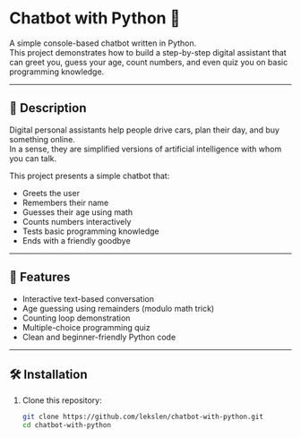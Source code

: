# Chatbot with Python 🤖

A simple console-based chatbot written in Python.  
This project demonstrates how to build a step-by-step digital assistant that can greet you, guess your age, count numbers, and even quiz you on basic programming knowledge.

---

## 📌 Description
Digital personal assistants help people drive cars, plan their day, and buy something online.  
In a sense, they are simplified versions of artificial intelligence with whom you can talk.

This project presents a simple chatbot that:
- Greets the user
- Remembers their name
- Guesses their age using math
- Counts numbers interactively
- Tests basic programming knowledge
- Ends with a friendly goodbye

---

## 🚀 Features
- Interactive text-based conversation
- Age guessing using remainders (modulo math trick)
- Counting loop demonstration
- Multiple-choice programming quiz
- Clean and beginner-friendly Python code

---

## 🛠 Installation
1. Clone this repository:
   ```bash
   git clone https://github.com/lekslen/chatbot-with-python.git
   cd chatbot-with-python

